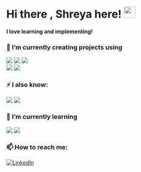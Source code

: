 # Hi there , Shreya here! <img src="https://raw.githubusercontent.com/MartinHeinz/MartinHeinz/master/wave.gif" width="30px">

<!--![](https://img.shields.io/badge/<WORD_ON_LEFT>-<WORD_ON_RIGHT>-informational?style=flat&logo=<LOGO_NAME>&logoColor=white&color=2bbc8a)-->

<!-- Actual text -->

#### I love learning and implementing! 



<!--
**shreya-markhedkar/shreya-markhedkar** is a ✨ _special_ ✨ repository because its `README.md` (this file) appears on your GitHub profile.

Here are some ideas to get you started:-->

### 🔭 I’m currently creating projects using  

![][3]   ![][4]  ![][9] </br>
![][2] ![][8] 


[2]: https://img.shields.io/badge/Python-FFD43B?style=for-the-badge&logo=python&logoColor=darkgreen
[3]: https://img.shields.io/badge/HTML5-E34F26?style=for-the-badge&logo=html5&logoColor=white
[4]: https://img.shields.io/badge/CSS3-1572B6?style=for-the-badge&logo=css3&logoColor=white
[8]: https://img.shields.io/badge/OpenCV-27338e?style=for-the-badge&logo=OpenCV&logoColor=white
[9]: https://img.shields.io/badge/Bootstrap-563D7C?style=for-the-badge&logo=bootstrap&logoColor=white
### ⚡ I also know: 
 ![][6]  ![][7]
### 🌱 I’m currently learning </br>
![][5]  ![][10]


[5]: https://img.shields.io/badge/JavaScript-323330?style=for-the-badge&logo=javascript&logoColor=F7DF1E
[6]: https://img.shields.io/badge/C-00599C?style=for-the-badge&logo=c&logoColor=white
[7]: https://img.shields.io/badge/C%2B%2B-00599C?style=for-the-badge&logo=c%2B%2B&logoColor=white
[10]: https://img.shields.io/badge/React-20232A?style=for-the-badge&logo=react&logoColor=61DAFB
### 📫 How to reach me: </br>

[![LinkedIn][1.2]][1]

[1.2]:  https://img.shields.io/badge/LinkedIn-0077B5?style=for-the-badge&logo=linkedin&logoColor=white

[1]: https://www.linkedin.com/in/shreya-markhedkar-2299421b7/



